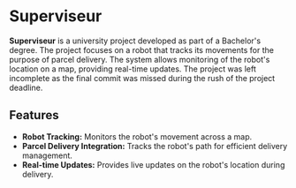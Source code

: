 # Superviseur

**Superviseur** is a university project developed as part of a Bachelor's degree. The project focuses on a robot that tracks its movements for the purpose of parcel delivery. The system allows monitoring of the robot's location on a map, providing real-time updates. The project was left incomplete as the final commit was missed during the rush of the project deadline.

## Features

- **Robot Tracking:** Monitors the robot's movement across a map.
- **Parcel Delivery Integration:** Tracks the robot's path for efficient delivery management.
- **Real-time Updates:** Provides live updates on the robot's location during delivery.
